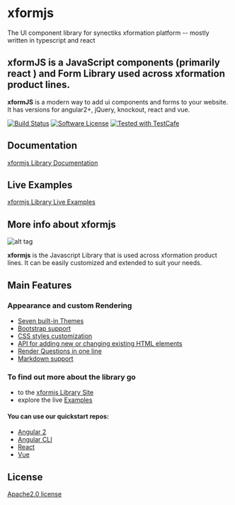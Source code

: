 # xformjs
The UI component library for synectiks xformation platform -- mostly written in typescript and react

## **xformJS** is a JavaScript components (primarily react ) and Form Library used across xformation product lines.

**xformJS** is a modern way to add ui components and forms to your website. It has versions for angular2+, jQuery, knockout, react and vue.

[![Build Status](https://travis-ci.org/xformation/xformjs.svg?branch=master)](https://travis-ci.org/xformjs/xformjs) [![Software License](https://github.com/xformation/xformjs/blob/master/LICENSE)](LICENSE)
<a href="https://github.com/DevExpress/testcafe">
<img alt="Tested with TestCafe" src="https://img.shields.io/badge/tested%20with-TestCafe-2fa4cf.svg">
</a>

## Documentation

[xformjs Library Documentation](https://xformjs.io/Documentation/Library/)

## Live Examples

[xformjs Library Live Examples](https://xformjs.io/Examples/Library/)


## More info about xformjs

![alt tag](https://cloud.githubusercontent.com/assets/22315929/22462339/ed33f60a-e7bd-11e6-942b-72882e6bf1db.gif)

**xformjs** is the Javascript Library that is used across xformation product lines. It can be easily customized and extended to suit your needs.

## Main Features


### Appearance and custom Rendering

* [Seven built-in Themes](https://xformjs.io/Examples/Library/?id=darkblue-theme)
* [Bootstrap support](https://xformjs.io/Examples/Library/?id=bootstrap-theme)
* [CSS styles customization](https://xformjs.io/Examples/Library/?id=survey-cssclasses)
* [API for adding new or changing existing HTML elements](https://xformjs.io/Examples/Library/?id=survey-afterrender)
* [Render Questions in one line](https://xformjs.io/Examples/Library/?id=survey-startwithnewline)
* [Markdown support](https://xformjs.io/Examples/Library/?id=survey-markdown-radiogroup)


### To find out more about the library go

* to the [xformjs Library Site](https://xformjs.io/Library)
* explore the live [Examples](https://www.xformjs.io/Examples/Library)

#### You can use our quickstart repos:

* [Angular 2](https://github.com/xformjs/xformjs_angular_quickstart)
* [Angular CLI](https://github.com/xformjs/xformjs_angular_cli)
* [React](https://github.com/xformjs/xformjs_react_quickstart)
* [Vue](https://github.com/xformjs/xformjs_vue_quickstart)

## License

[Apache2.0 license](https://github.com/xformation/xformjs/blob/master/LICENSE)

